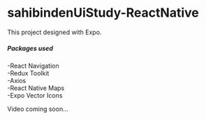 # sahibindenUiStudy-ReactNative

This project designed with Expo.

<h5>Packages used</h5>

-React Navigation<br>
-Redux Toolkit<br>
-Axios<br>
-React Native Maps<br>
-Expo Vector Icons<br>

Video coming soon...
